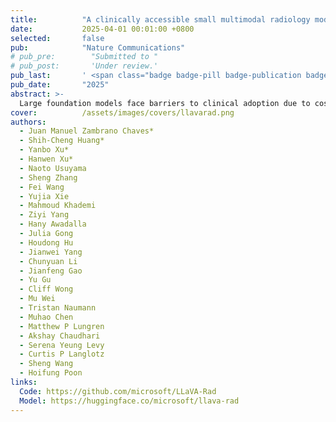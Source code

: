 ```yaml
---
title:          "A clinically accessible small multimodal radiology model and evaluation metric for chest X-ray findings"
date:           2025-04-01 00:01:00 +0800
selected:       false
pub:            "Nature Communications"
# pub_pre:        "Submitted to "
# pub_post:       'Under review.'
pub_last:       ' <span class="badge badge-pill badge-publication badge-success">11,000 downloads</span>'
pub_date:       "2025"
abstract: >-
  Large foundation models face barriers to clinical adoption due to cost, accessibility, and evaluation limits. LLaVA-Rad, a 7B open-source multimodal model trained on 697K chest X-ray image-text pairs, bridges these gaps—achieving state-of-the-art factual accuracy with a lightweight, scalable, and clinically aligned design.
cover:          /assets/images/covers/llavarad.png
authors:
  - Juan Manuel Zambrano Chaves*
  - Shih-Cheng Huang*
  - Yanbo Xu*
  - Hanwen Xu*
  - Naoto Usuyama
  - Sheng Zhang
  - Fei Wang
  - Yujia Xie
  - Mahmoud Khademi
  - Ziyi Yang
  - Hany Awadalla
  - Julia Gong
  - Houdong Hu
  - Jianwei Yang
  - Chunyuan Li
  - Jianfeng Gao
  - Yu Gu
  - Cliff Wong
  - Mu Wei
  - Tristan Naumann
  - Muhao Chen
  - Matthew P Lungren
  - Akshay Chaudhari
  - Serena Yeung Levy
  - Curtis P Langlotz
  - Sheng Wang
  - Hoifung Poon
links:
  Code: https://github.com/microsoft/LLaVA-Rad
  Model: https://huggingface.co/microsoft/llava-rad
---
```


